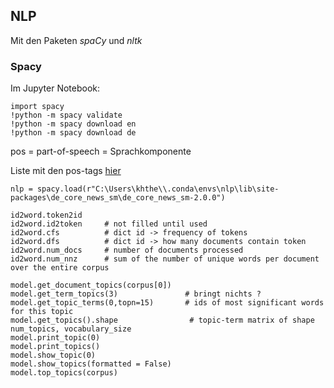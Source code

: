 ## NLP

Mit den Paketen *spaCy* und *nltk*

### Spacy

Im Jupyter Notebook:

```
import spacy
!python -m spacy validate
!python -m spacy download en
!python -m spacy download de

```

pos = part-of-speech  = Sprachkomponente

Liste mit den pos-tags [hier](https://spacy.io/api/annotation#pos-tagging)


```
nlp = spacy.load(r"C:\Users\khthe\\.conda\envs\nlp\lib\site-packages\de_core_news_sm\de_core_news_sm-2.0.0")
```

```
id2word.token2id
id2word.id2token     # not filled until used
id2word.cfs          # dict id -> frequency of tokens
id2word.dfs          # dict id -> how many documents contain token
id2word.num_docs     # number of documents processed
id2word.num_nnz      # sum of the number of unique words per document over the entire corpus
```

```
model.get_document_topics(corpus[0])
model.get_term_topics(3)               # bringt nichts ?
model.get_topic_terms(0,topn=15)       # ids of most significant words for this topic
model.get_topics().shape                # topic-term matrix of shape num_topics, vocabulary_size
model.print_topic(0)
model.print_topics()
model.show_topic(0)
model.show_topics(formatted = False)
model.top_topics(corpus)
```